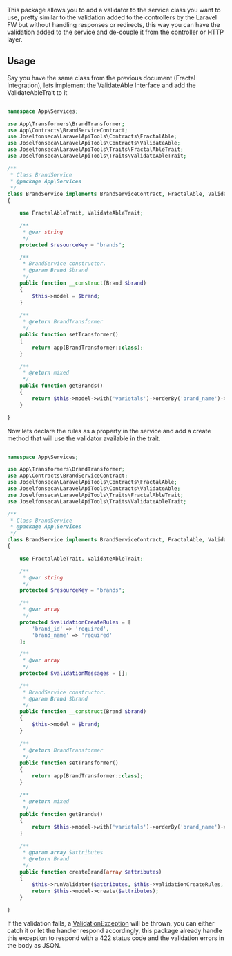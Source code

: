 This package allows you to add a validator to the service class you want to use, pretty similar to the validation added to the controllers by the Laravel FW but without handling responses or redirects, this way you can have the validation added to the service and de-couple it from the controller or HTTP layer.

## Usage

Say you have the same class from the previous document (Fractal Integration), lets implement the ValidateAble Interface and add the ValidateAbleTrait to it

```php

namespace App\Services;

use App\Transformers\BrandTransformer;
use App\Contracts\BrandServiceContract;
use Joselfonseca\LaravelApiTools\Contracts\FractalAble;
use Joselfonseca\LaravelApiTools\Contracts\ValidateAble;
use Joselfonseca\LaravelApiTools\Traits\FractalAbleTrait;
use Joselfonseca\LaravelApiTools\Traits\ValidateAbleTrait;

/**
 * Class BrandService
 * @package App\Services
 */
class BrandService implements BrandServiceContract, FractalAble, ValidateAble
{

    use FractalAbleTrait, ValidateAbleTrait;

    /**
     * @var string
     */
    protected $resourceKey = "brands";

    /**
     * BrandService constructor.
     * @param Brand $brand
     */
    public function __construct(Brand $brand)
    {
        $this->model = $brand;
    }
    
    /**
     * @return BrandTransformer
     */
    public function setTransformer()
    {
        return app(BrandTransformer::class);
    }

    /**
     * @return mixed
     */
    public function getBrands()
    {
        return $this->model->with('varietals')->orderBy('brand_name')->get();
    }

}

```

Now lets declare the rules as a property in the service and add a create method that will use the validator available in the trait.

```php

namespace App\Services;

use App\Transformers\BrandTransformer;
use App\Contracts\BrandServiceContract;
use Joselfonseca\LaravelApiTools\Contracts\FractalAble;
use Joselfonseca\LaravelApiTools\Contracts\ValidateAble;
use Joselfonseca\LaravelApiTools\Traits\FractalAbleTrait;
use Joselfonseca\LaravelApiTools\Traits\ValidateAbleTrait;

/**
 * Class BrandService
 * @package App\Services
 */
class BrandService implements BrandServiceContract, FractalAble, ValidateAble
{

    use FractalAbleTrait, ValidateAbleTrait;

    /**
     * @var string
     */
    protected $resourceKey = "brands";

    /**
     * @var array
     */
    protected $validationCreateRules = [
        'brand_id' => 'required',
        'brand_name' => 'required'
    ];

    /**
     * @var array
     */
    protected $validationMessages = [];

    /**
     * BrandService constructor.
     * @param Brand $brand
     */
    public function __construct(Brand $brand)
    {
        $this->model = $brand;
    }
    
    /**
     * @return BrandTransformer
     */
    public function setTransformer()
    {
        return app(BrandTransformer::class);
    }

    /**
     * @return mixed
     */
    public function getBrands()
    {
        return $this->model->with('varietals')->orderBy('brand_name')->get();
    }

    /**
     * @param array $attributes
     * @return Brand
     */
    public function createBrand(array $attributes)
    {
        $this->runValidator($attributes, $this->validationCreateRules, $this->validationMessages);
        return $this->model->create($attributes);
    }

}

```

If the validation fails, a [ValidationException](https://github.com/joselfonseca/laravel-api-tools/blob/master/src/Exceptions/ValidationException.php) will be thrown, you can either catch it or let the handler respond accordingly, this package already handle this exception to respond with a 422 status code and the validation errors in the body as JSON.